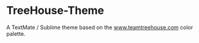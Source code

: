 TreeHouse-Theme
===============

A TextMate / Sublime theme based on the www.teamtreehouse.com color palette.